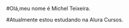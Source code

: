  #Olá,meu nome é Michel Teixeira.
	
 #Atualmente estou estudando na Alura Cursos.



<!---
MichelTX/MichelTX is a ✨ special ✨ repository because its `README.md` (this file) appears on your GitHub profile.
You can click the Preview link to take a look at your changes.
--->
